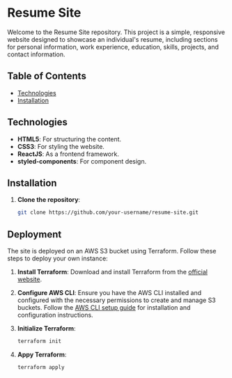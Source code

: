 # Resume Site

Welcome to the Resume Site repository. This project is a simple, responsive website designed to showcase an individual's resume, including sections for personal information, work experience, education, skills, projects, and contact information.

## Table of Contents

- [Technologies](#technologies)
- [Installation](#installation)

## Technologies

- **HTML5**: For structuring the content.
- **CSS3**: For styling the website.
- **ReactJS**: As a frontend framework.
- **styled-components**: For component design.

## Installation

1. **Clone the repository**:
   ```bash
   git clone https://github.com/your-username/resume-site.git
   ```

## Deployment

The site is deployed on an AWS S3 bucket using Terraform. Follow these steps to deploy your own instance:

1. **Install Terraform**: Download and install Terraform from the [official website](https://www.terraform.io/downloads.html).

2. **Configure AWS CLI**: Ensure you have the AWS CLI installed and configured with the necessary permissions to create and manage S3 buckets. Follow the [AWS CLI setup guide](https://docs.aws.amazon.com/cli/latest/userguide/install-cliv2.html) for installation and configuration instructions.

3. **Initialize Terraform**:
   ```bash
   terraform init
   ```

3. **Appy Terraform**:
   ```bash
   terraform apply
   ```